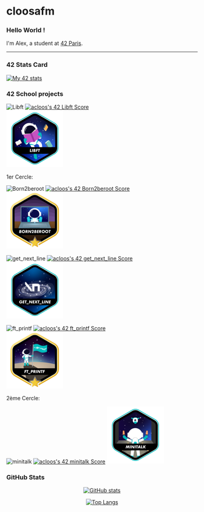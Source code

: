 # cloosafm

### Hello World !

I'm Alex, a student at [42 Paris](https://42.fr/en/homepage/).

---

### 42 Stats Card

[![My 42 stats](https://badge42.vercel.app/api/v2/cl8llmf4200060hmkt4qtrpqm/stats?cursusId=21&coalitionId=45)](https://github.com/JaeSeoKim/badge42)


### 42 School projects


![Libft](https://gitlab.com/42_cursus1/libft_42.git)
[![acloos's 42 Libft Score](https://badge42.vercel.app/api/v2/cl8llmf4200060hmkt4qtrpqm/project/2580603)](https://github.com/JaeSeoKim/badge42)  
![Libft badge](https://github.com/cloosafm/cloosafm/blob/main/42_badges/libfte.png)  

1er Cercle:  

![Born2beroot](https://gitlab.com/42_cursus1/Born2beroot.git)
[![acloos's 42 Born2beroot Score](https://badge42.vercel.app/api/v2/cl8llmf4200060hmkt4qtrpqm/project/2613559)](https://github.com/JaeSeoKim/badge42)  
![B2R badge](https://github.com/cloosafm/cloosafm/blob/main/42_badges/born2berootm.png)  

![get_next_line](https://gitlab.com/42_cursus1/get_next_line.git)
[![acloos's 42 get_next_line Score](https://badge42.vercel.app/api/v2/cl8llmf4200060hmkt4qtrpqm/project/2613557)](https://github.com/JaeSeoKim/badge42)  
![GNL badge](https://github.com/cloosafm/cloosafm/blob/main/42_badges/get_next_linee.png)  

![ft_printf](https://gitlab.com/42_cursus1/ft_printf)
[![acloos's 42 ft_printf Score](https://badge42.vercel.app/api/v2/cl8llmf4200060hmkt4qtrpqm/project/2613558)](https://github.com/JaeSeoKim/badge42)  
![ft_printf badge](https://github.com/cloosafm/cloosafm/blob/main/42_badges/ft_printfm.png)  

2ème Cercle:  

![minitalk](https://gitlab.com/42_cursus1/minitalk)
[![acloos's 42 minitalk Score](https://badge42.vercel.app/api/v2/cl8llmf4200060hmkt4qtrpqm/project/2854924)](https://github.com/JaeSeoKim/badge42)
![minitalk badge](https://github.com/cloosafm/cloosafm/blob/main/42_badges/minitalke.png)  


<!---

syntax:
![project name](gitlab)
JaeSeoKim vercel badge {followed by 2 spaces for return carriage}
![badge icon] (https://github.com/cloosafm/cloosafm/blob/main/42_badges/BADGE-ICON.png)) {followed by 2 spaces for return carriage}



Badges

git repo for dynamic badges:
https://github.com/JaeSeoKim/badge42

basic icons:
![so_long badge](https://github.com/cloosafm/cloosafm/blob/main/42_badges/so_longe.png)
![push_swap](https://github.com/cloosafm/cloosafm/blob/main/42_badges/push_swape.png)

![minishell](https://github.com/cloosafm/cloosafm/blob/main/42_badges/minishelle.png)
![philosophers](https://github.com/cloosafm/cloosafm/blob/main/42_badges/philosopherse.png)


![netpractice badge](https://github.com/cloosafm/cloosafm/blob/main/42_badges/netpracticee.png)
![mini_rt badge](https://github.com/cloosafm/cloosafm/blob/main/42_badges/minirte.png)
![CPP badge](https://github.com/cloosafm/cloosafm/blob/main/42_badges/cppe.png)

![webserv badge](https://github.com/cloosafm/cloosafm/blob/main/42_badges/webserve.png)
![ft_irc badge](https://github.com/cloosafm/cloosafm/blob/main/42_badges/ft_irce.png)
![inception badge](https://github.com/cloosafm/cloosafm/blob/main/42_badges/inceptione.png)
![ft_containers badge](https://github.com/cloosafm/cloosafm/blob/main/42_badges/so_ft_containerslonge.png)

![ft_transcendance badge](https://github.com/cloosafm/cloosafm/blob/main/42_badges/ft_transcendencee.png.png)


--->

### GitHub Stats

<div align="center">

[![GitHub stats](https://github-readme-stats.vercel.app/api?username=cloosafm&show_icons=true&hide_rank=true&theme=github_dark&hide=issues&hide_title=true)](https://github.com/anuraghazra/github-readme-stats)

[![Top Langs](https://github-readme-stats.vercel.app/api/top-langs/?username=cloosafm&theme=github_dark&hide_title=true)](https://github.com/anuraghazra/github-readme-stats)




</div>


<!---
[![Top Langs](https://github-readme-stats.vercel.app/api/top-langs/?username=acloos&hide=java,html,css&layout=compact&theme=tokyonight&hide_title=false)](https://github.com/anuraghazra/github-readme-stats)

[![acloos's GitHub stats](https://github-readme-stats.vercel.app/api?username=acloos&theme=tokyonight&show_icons=true&hide_rank=true&hide=issues&hide_title=true)]

(https://github.com/anuraghazra/github-readme-stats)

https://www.sitepoint.com/github-profile-readme/

https://www.sitepoint.com/github-profile-readme/
-->
